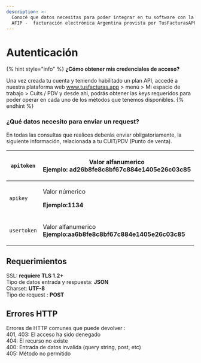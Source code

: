 ```yaml
---
description: >-
  Conocé que datos necesitas para poder integrar en tu software con la API para
  AFIP -  facturación electrónica Argentina provista por TusFacturasAPP
---
```


# Autenticación

{% hint style="info" %}
**¿Cómo obtener mis credenciales de acceso?**

Una vez creada tu cuenta y teniendo habilitado un plan API, accedé a nuestra plataforma web www.tusfacturas.app > menú > Mi espacio de trabajo > Cuits / PDV y desde ahi, podrás obtener las keys requeridos para poder operar en cada uno de los métodos que tenemos disponibles.
{% endhint %}

### ¿Qué datos necesito para enviar un request?

En todas las consultas que realices deberás enviar obligatoriamente, la siguiente información, relacionada a tu CUIT/PDV (Punto de venta).

| `apitoken`  | <p>Valor alfanumerico<br><strong>Ejemplo: ad26b8fe8c8bf67c884e1405e26c03c85</strong></p>   |
| ----------- | ------------------------------------------------------------------------------------------ |
| `apikey`    | <p>Valor númerico</p><p><strong>Ejemplo:1134</strong></p>                                  |
| `usertoken` | <p>Valor alfanumerico<br><strong>Ejemplo:aa6b8fe8c8bf67c884e1405e26c03c85</strong><br></p> |

## Requerimientos <a href="#errores-http" id="errores-http"></a>

SSL: **requiere TLS 1.2+**\
Tipo de datos entrada y respuesta: **JSON**\
Charset: **UTF-8**\
Tipo de request : **POST**

## Errores HTTP <a href="#errores-http" id="errores-http"></a>

Errores de HTTP comunes que puede devolver :\
401, 403: El acceso ha sido denegado\
404: El recurso no existe\
400: Entrada de datos invalida (query string, post, etc)\
405: Método no permitido
